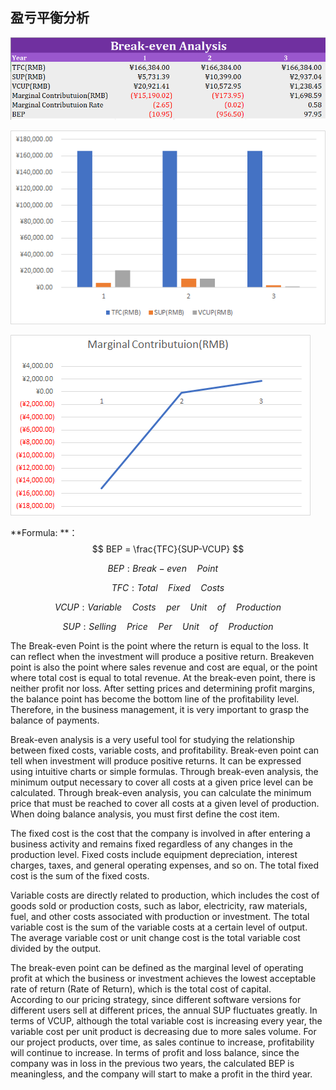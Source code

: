 ## 盈亏平衡分析  

![image-20200611160722661](..\images\break-even.png)

![image-20200611160802645](..\images\bep.png)

![image-20200611160850060](..\images\MC.png)



**Formula:  **：
$$
BEP = \frac{TFC}{SUP-VCUP}
$$

$$
BEP: Break-even \quad Point \quad 
$$

$$
TFC: Total \quad Fixed \quad Costs
$$

$$
VCUP: Variable\quad Costs\quad per\quad Unit\quad of\quad Production
$$

$$
SUP : Selling\quad Price\quad Per\quad Unit\quad of\quad Production
$$



The Break-even Point is the point where the return is equal to the loss. It can reflect when the investment will produce a positive return. Breakeven point is also the point where sales revenue and cost are equal, or the point where total cost is equal to total revenue. At the break-even point, there is neither profit nor loss. After setting prices and determining profit margins, the balance point has become the bottom line of the profitability level. Therefore, in the business management, it is very important to grasp the balance of payments.    

Break-even analysis is a very useful tool for studying the relationship between fixed costs, variable costs, and profitability. Break-even point can tell when investment will produce positive returns. It can be expressed using intuitive charts or simple formulas. Through break-even analysis, the minimum output necessary to cover all costs at a given price level can be calculated. Through break-even analysis, you can calculate the minimum price that must be reached to cover all costs at a given level of production. When doing balance analysis, you must first define the cost item.

The fixed cost is the cost that the company is involved in after entering a business activity and remains fixed regardless of any changes in the production level. Fixed costs include equipment depreciation, interest charges, taxes, and general operating expenses, and so on. The total fixed cost is the sum of the fixed costs.

Variable costs are directly related to production, which includes the cost of goods sold or production costs, such as labor, electricity, raw materials, fuel, and other costs associated with production or investment. The total variable cost is the sum of the variable costs at a certain level of output. The average variable cost or unit change cost is the total variable cost divided by the output.  

The break-even point can be defined as the marginal level of operating profit at which the business or investment achieves the lowest acceptable rate of return (Rate of Return), which is the total cost of capital.  
According to our pricing strategy, since different software versions for different users sell at different prices, the annual SUP fluctuates greatly. In terms of VCUP, although the total variable cost is increasing every year, the variable cost per unit product is decreasing due to more sales volume. For our project products, over time, as sales continue to increase, profitability will continue to increase. In terms of profit and loss balance, since the company was in loss in the previous two years, the calculated BEP is meaningless, and the company will start to make a profit in the third year.